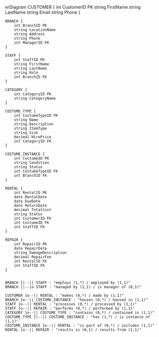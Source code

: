 erDiagram
    CUSTOMER {
        int CustomerID PK
        string FirstName
        string LastName
        string Email
        string Phone
    }

    BRANCH {
        int BranchID PK
        string LocationName
        string Address
        string Phone
        int ManagerID FK
    }

    STAFF {
        int StaffID PK
        string FirstName
        string LastName
        string Role
        int BranchID FK
    }

    CATEGORY {
        int CategoryID PK
        string CategoryName
    }

    COSTUME_TYPE {
        int CostumeTypeID PK
        string Name
        string Description
        string ItemType
        string Size
        decimal HirePrice
        int CategoryID FK
    }

    COSTUME_INSTANCE {
        int CostumeID PK
        string Condition
        string Status
        int CostumeTypeID FK
        int BranchID FK
    }

    RENTAL {
        int RentalID PK
        date RentalDate
        date DueDate
        date ReturnDate
        decimal TotalCost
        string Status
        int CustomerID FK
        int CostumeID FK
        int StaffID FK
    }

    REPAIR {
        int RepairID PK
        date RepairDate
        string DamageDescription
        decimal RepairFee
        int RentalID FK
        int StaffID FK
    }


    BRANCH }|--|| STAFF : "employs (1,*) / employed by (1,1)"
    BRANCH ||--|o STAFF : "managed by (1,1) / is manager of (0,1)"

    CUSTOMER }o--|| RENTAL : "makes (0,*) / made by (1,1)"
    BRANCH }o--|| COSTUME_INSTANCE : "houses (0,*) / housed in (1,1)"
    STAFF }o--|| RENTAL : "processes (0,*) / processed by (1,1)"
    STAFF }o--|| REPAIR : "performs (0,*) / performed by (1,1)"
    CATEGORY }o--|| COSTUME_TYPE : "contains (0,*) / contained in (1,1)"
    COSTUME_TYPE }|--|| COSTUME_INSTANCE : "has (1,*) / is instance of (1,1)"
    COSTUME_INSTANCE }o--|| RENTAL : "is part of (0,*) / includes (1,1)"
    RENTAL |o--|| REPAIR : "results in (0,1) / results from (1,1)"